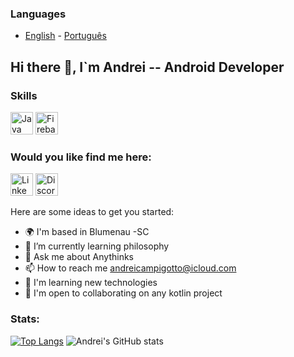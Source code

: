 ### Languages
- [English](https://github.com/andreicampigotto/andreicampigotto/edit/main/README.md)            - [Português](https://github.com/andreicampigotto/andreicampigotto/blob/main/README%20PT-BR.md)


## Hi there 👋,  I`m Andrei  -- Android Developer

### Skills
<p align="left">
<a href="https://kotlinlang.org" target="_blank" rel="noreferrer"><img src="https://www.vectorlogo.zone/logos/kotlinlang/kotlinlang-icon.svg" width="36" height="36" alt="Java" /></a>
<a href="https://firebase.google.com/" target="_blank" rel="noreferrer"><img src="https://raw.githubusercontent.com/danielcranney/readme-generator/main/public/icons/skills/firebase-colored.svg" width="36" height="36" alt="Firebase" /></a>
</p>

### Would you like find me here:
<p align="left">
<a href="https://www.linkedin.com/in/andrei-campigotto-45168255/"><img alt="LinkedIn" title="LinkedIn" height="36" width="36" src="https://raw.githubusercontent.com/peterthehan/peterthehan/master/assets/linkedin.svg" /></a>
<a href="https://https://discord.gg/WrAPAkV8/"><img alt="Discord" title="Discord" height="36" width="36" src="https://raw.githubusercontent.com/peterthehan/peterthehan/master/assets/discord.svg" /></a>
</p>

<!--
**andreicampigotto/andreicampigotto** is a ✨ _special_ ✨ repository because its `README.md` (this file) appears on your GitHub profile.
-->

Here are some ideas to get you started:
- 🌍  I'm based in Blumenau -SC
- 🌱 I’m currently learning philosophy
- 💬 Ask me about Anythinks
- 📫 How to reach me andreicampigotto@icloud.com
- 🧠  I'm learning new technologies
- 🤝  I'm open to collaborating on any kotlin project


### Stats:
[![Top Langs](https://github-readme-stats.vercel.app/api/top-langs/?username=andreicampigotto&layout=compact&&title_color=358e08&text_color=f3f6f4&icon_color=358e08&bg_color=1e1b1b&hide_border=true)](https://github.com/andreicampigotto/github-readme-stats)
![Andrei's GitHub stats](https://github-readme-stats.vercel.app/api?username=andreicampigotto&show_icons=true&title_color=358e08&text_color=f3f6f4&icon_color=358e08&bg_color=1e1b1b&hide_border=true&hide=issues)



 

